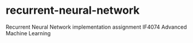 # recurrent-neural-network

Recurrent Neural Network implementation assignment IF4074 Advanced Machine Learning
